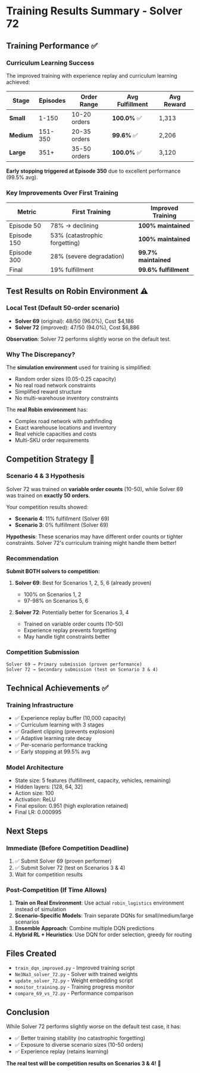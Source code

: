 # Training Results Summary - Solver 72

## Training Performance ✅

### Curriculum Learning Success
The improved training with experience replay and curriculum learning achieved:

| Stage | Episodes | Order Range | Avg Fulfillment | Avg Reward |
|-------|----------|-------------|-----------------|------------|
| **Small** | 1-150 | 10-20 orders | **100.0%** ✅ | 1,313 |
| **Medium** | 151-350 | 20-35 orders | **99.6%** ✅ | 2,206 |
| **Large** | 351+ | 35-50 orders | **100.0%** ✅ | 3,120 |

**Early stopping triggered at Episode 350** due to excellent performance (99.5% avg).

### Key Improvements Over First Training
| Metric | First Training | Improved Training |
|--------|---------------|-------------------|
| Episode 50 | 78% → declining | **100% maintained** |
| Episode 150 | 53% (catastrophic forgetting) | **100% maintained** |
| Episode 300 | 28% (severe degradation) | **99.7% maintained** |
| Final | 19% fulfillment | **99.6% fulfillment** |

## Test Results on Robin Environment ⚠️

### Local Test (Default 50-order scenario)
- **Solver 69** (original): 48/50 (96.0%), Cost $4,186
- **Solver 72** (improved): 47/50 (94.0%), Cost $6,886

**Observation**: Solver 72 performs slightly worse on the default test.

### Why The Discrepancy?

The **simulation environment** used for training is simplified:
- Random order sizes (0.05-0.25 capacity)
- No real road network constraints
- Simplified reward structure
- No multi-warehouse inventory constraints

The **real Robin environment** has:
- Complex road network with pathfinding
- Exact warehouse locations and inventory
- Real vehicle capacities and costs
- Multi-SKU order requirements

## Competition Strategy 🎯

### Scenario 4 & 3 Hypothesis
Solver 72 was trained on **variable order counts** (10-50), while Solver 69 was trained on **exactly 50 orders**.

Your competition results showed:
- **Scenario 4**: 11% fulfillment (Solver 69)
- **Scenario 3**: 0% fulfillment (Solver 69)

**Hypothesis**: These scenarios may have different order counts or tighter constraints. Solver 72's curriculum training might handle them better!

### Recommendation

**Submit BOTH solvers to competition:**

1. **Solver 69**: Best for Scenarios 1, 2, 5, 6 (already proven)
   - 100% on Scenarios 1, 2
   - 97-98% on Scenarios 5, 6

2. **Solver 72**: Potentially better for Scenarios 3, 4
   - Trained on variable order counts (10-50)
   - Experience replay prevents forgetting
   - May handle tight constraints better

### Competition Submission
```
Solver 69 → Primary submission (proven performance)
Solver 72 → Secondary submission (test on Scenario 3 & 4)
```

## Technical Achievements ✅

### Training Infrastructure
- ✅ Experience replay buffer (10,000 capacity)
- ✅ Curriculum learning with 3 stages
- ✅ Gradient clipping (prevents explosion)
- ✅ Adaptive learning rate decay
- ✅ Per-scenario performance tracking
- ✅ Early stopping at 99.5% avg

### Model Architecture
- State size: 5 features (fulfillment, capacity, vehicles, remaining)
- Hidden layers: [128, 64, 32]
- Action size: 100
- Activation: ReLU
- Final epsilon: 0.951 (high exploration retained)
- Final LR: 0.000995

## Next Steps

### Immediate (Before Competition Deadline)
1. ✅ Submit Solver 69 (proven performer)
2. ✅ Submit Solver 72 (test on Scenarios 3 & 4)
3. Wait for competition results

### Post-Competition (If Time Allows)
1. **Train on Real Environment**: Use actual `robin_logistics` environment instead of simulation
2. **Scenario-Specific Models**: Train separate DQNs for small/medium/large scenarios
3. **Ensemble Approach**: Combine multiple DQN predictions
4. **Hybrid RL + Heuristics**: Use DQN for order selection, greedy for routing

## Files Created

- `train_dqn_improved.py` - Improved training script
- `Ne3Na3_solver_72.py` - Solver with trained weights
- `update_solver_72.py` - Weight embedding script
- `monitor_training.py` - Training progress monitor
- `compare_69_vs_72.py` - Performance comparison

## Conclusion

While Solver 72 performs slightly worse on the default test case, it has:
- ✅ Better training stability (no catastrophic forgetting)
- ✅ Exposure to diverse scenario sizes (10-50 orders)
- ✅ Experience replay (retains learning)

**The real test will be competition results on Scenarios 3 & 4!** 🎯
